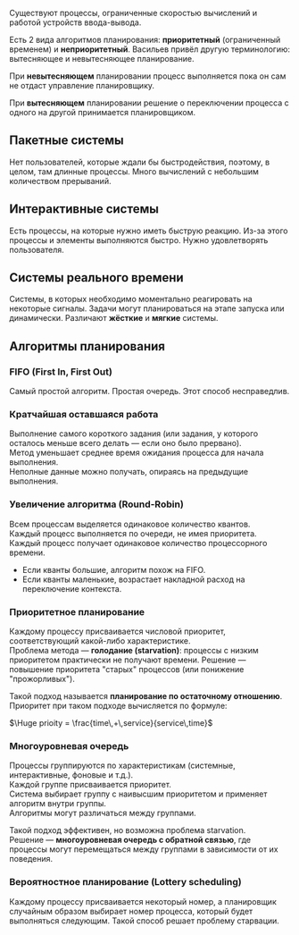 
Существуют процессы, ограниченные скоростью вычислений и работой устройств ввода-вывода.

Есть 2 вида алгоритмов планирования: **приоритетный** (ограниченный временем) и **неприоритетный**. Васильев привёл другую терминологию: вытесняющее и невытесняющее планирование.

При **невытесняющем** планировании процесс выполняется пока он сам не отдаст управление планировщику.

При **вытесняющем** планировании решение о переключении процесса с одного на другой принимается планировщиком.

## Пакетные системы

Нет пользователей, которые ждали бы быстродействия, поэтому, в целом, там длинные процессы. Много вычислений с небольшим количеством прерываний.

## Интерактивные системы

Есть процессы, на которые нужно иметь быструю реакцию. Из-за этого процессы и элементы выполняются быстро. Нужно удовлетворять пользователя.

## Системы реального времени

Системы, в которых необходимо моментально реагировать на некоторые сигналы. Задачи могут планироваться на этапе запуска или динамически. Различают **жёсткие** и **мягкие** системы.

## Алгоритмы планирования

### FIFO (First In, First Out)

Самый простой алгоритм. Простая очередь. Этот способ несправедлив.

### Кратчайшая оставшаяся работа

Выполнение самого короткого задания (или задания, у которого осталось меньше всего делать — если оно было прервано).  
Метод уменьшает среднее время ожидания процесса для начала выполнения.  
Неполные данные можно получать, опираясь на предыдущие выполнения.

### Увеличение алгоритма (Round-Robin)

Всем процессам выделяется одинаковое количество квантов.  
Каждый процесс выполняется по очереди, не имея приоритета.  
Каждый процесс получает одинаковое количество процессорного времени.

- Если кванты большие, алгоритм похож на FIFO.
- Если кванты маленькие, возрастает накладной расход на переключение контекста.

### Приоритетное планирование

Каждому процессу присваивается числовой приоритет, соответствующий какой-либо характеристике.  
Проблема метода — **голодание (starvation)**: процессы с низким приоритетом практически не получают времени.
Решение — повышение приоритета "старых" процессов (или понижение "прожорливых").

Такой подход называется **планирование по остаточному отношению**. Приоритет при таком подходе вычисляется по формуле:

$\Huge prioity = \frac{time\,+\,service}{service\,time}$

### Многоуровневая очередь

Процессы группируются по характеристикам (системные, интерактивные, фоновые и т.д.).  
Каждой группе присваивается приоритет.  
Система выбирает группу с наивысшим приоритетом и применяет алгоритм внутри группы.  
Алгоритмы могут различаться между группами.

Такой подход эффективен, но возможна проблема starvation.  
Решение — **многоуровневая очередь с обратной связью**, где процессы могут перемещаться между группами в зависимости от их поведения.


### Вероятностное планирование (Lottery scheduling) 

Каждому процессу присваивается некоторый номер, а планировщик случайным образом выбирает номер процесса, который будет выполняться следующим. Такой способ решает проблему старвации.